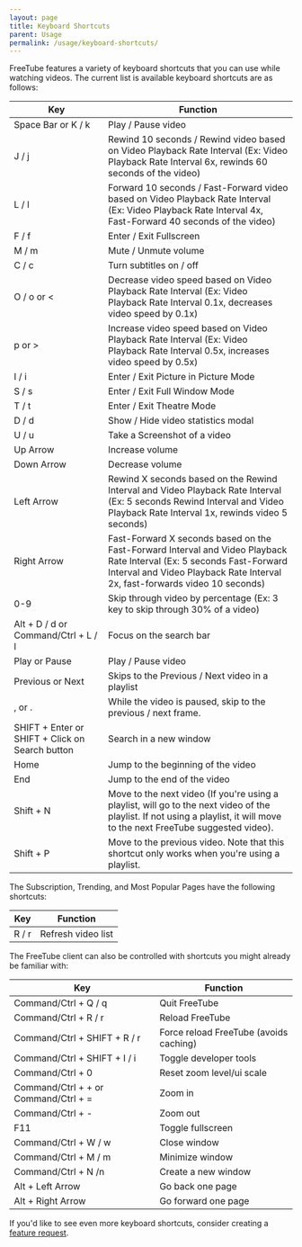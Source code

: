 ```yaml
---
layout: page
title: Keyboard Shortcuts
parent: Usage
permalink: /usage/keyboard-shortcuts/
---
```


FreeTube features a variety of keyboard shortcuts that you can use while watching videos. The current list is available keyboard shortcuts are as follows:

| Key                                             | Function                                                                                                                                                                                             |
| ----------------------------------------------- | ---------------------------------------------------------------------------------------------------------------------------------------------------------------------------------------------------- |
| Space Bar or K / k                              | Play / Pause video                                                                                                                                                                                   |
| J / j                                           | Rewind 10 seconds / Rewind video based on Video Playback Rate Interval (Ex: Video Playback Rate Interval 6x, rewinds 60 seconds of the video)                                                        |
| L / l                                           | Forward 10 seconds / Fast-Forward video based on Video Playback Rate Interval (Ex: Video Playback Rate Interval 4x, Fast-Forward 40 seconds of the video)                                            |
| F / f                                           | Enter / Exit Fullscreen                                                                                                                                                                              |
| M / m                                           | Mute / Unmute volume                                                                                                                                                                                 |
| C / c                                           | Turn subtitles on / off                                                                                                                                                                              |
| O / o or <                                      | Decrease video speed based on Video Playback Rate Interval (Ex: Video Playback Rate Interval 0.1x, decreases video speed by 0.1x)                                                                    |
| p or >                                          | Increase video speed based on Video Playback Rate Interval (Ex: Video Playback Rate Interval 0.5x, increases video speed by 0.5x)                                                                    |
| I / i                                           | Enter / Exit Picture in Picture Mode                                                                                                                                                                 |
| S / s                                           | Enter / Exit Full Window Mode                                                                                                                                                                        |
| T / t                                           | Enter / Exit Theatre Mode                                                                                                                                                                            |
| D / d                                           | Show / Hide video statistics modal                                                                                                                                                                   |
| U / u                                           | Take a Screenshot of a video                                                                                                                                                                         |
| Up Arrow                                        | Increase volume                                                                                                                                                                                      |
| Down Arrow                                      | Decrease volume                                                                                                                                                                                      |
| Left Arrow                                      | Rewind X seconds based on the Rewind Interval and Video Playback Rate Interval (Ex: 5 seconds Rewind Interval and Video Playback Rate Interval 1x, rewinds video 5 seconds)                          |
| Right Arrow                                     | Fast-Forward X seconds based on the Fast-Forward Interval and Video Playback Rate Interval (Ex: 5 seconds Fast-Forward Interval and Video Playback Rate Interval 2x, fast-forwards video 10 seconds) |
| 0-9                                             | Skip through video by percentage (Ex: 3 key to skip through 30% of a video)                                                                                                                          |
| Alt + D / d or Command/Ctrl + L / l             | Focus on the search bar                                                                                                                                                                              |
| Play or Pause                                   | Play / Pause video                                                                                                                                                                                   |
| Previous or Next                                | Skips to the Previous / Next video in a playlist                                                                                                                                                     |
| , or .                                          | While the video is paused, skip to the previous / next frame.                                                                                                                                        |
| SHIFT + Enter or SHIFT + Click on Search button | Search in a new window                                                                                                                                                                               |
| Home                                            | Jump to the beginning of the video                                                                                                                                                                   |
| End                                             | Jump to the end of the video                                                                                                                                                                         |
| Shift + N                                       | Move to the next video (If you're using a playlist, will go to the next video of the playlist. If not using a playlist, it will move to the next FreeTube suggested video).                          |
| Shift + P                                       | Move to the previous video. Note that this shortcut only works when you're using a playlist.                                                                                                         |

The Subscription, Trending, and Most Popular Pages have the following shortcuts:

| Key   | Function           |
| ----- | ------------------ |
| R / r | Refresh video list |

The FreeTube client can also be controlled with shortcuts you might already be familiar with:

| Key                                  | Function                               |
| ------------------------------------ | -------------------------------------- |
| Command/Ctrl + Q / q                 | Quit FreeTube                          |
| Command/Ctrl + R / r                 | Reload FreeTube                        |
| Command/Ctrl + SHIFT + R / r         | Force reload FreeTube (avoids caching) |
| Command/Ctrl + SHIFT + I / i         | Toggle developer tools                 |
| Command/Ctrl + 0                     | Reset zoom level/ui scale              |
| Command/Ctrl + + or Command/Ctrl + = | Zoom in                                |
| Command/Ctrl + -                     | Zoom out                               |
| F11                                  | Toggle fullscreen                      |
| Command/Ctrl + W / w                 | Close window                           |
| Command/Ctrl + M / m                 | Minimize window                        |
| Command/Ctrl + N /n                  | Create a new window                    |
| Alt + Left Arrow                     | Go back one page                       |
| Alt + Right Arrow                    | Go forward one page                    |

If you'd like to see even more keyboard shortcuts, consider creating a [feature request](https://github.com/FreeTubeApp/FreeTube/issues/new?assignees=&labels=enhancement&template=feature_request.yaml&title=%5BFeature+Request%5D%3A+).
